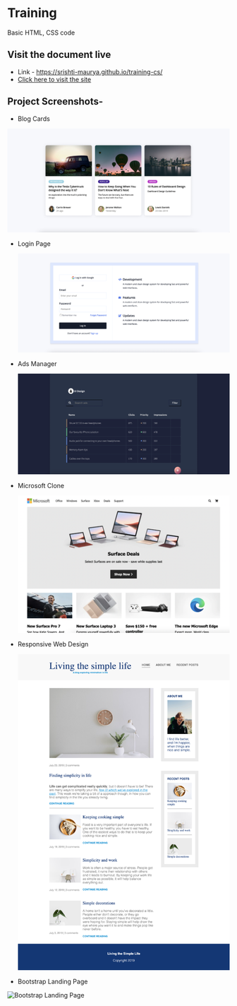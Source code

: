 # Training

Basic HTML, CSS code

## Visit the document live

- Link - https://srishti-maurya.github.io/training-cs/
- [Click here to visit the site](https://srishti-maurya.github.io/training-cs/)

## Project Screenshots-

- Blog Cards

![Blog Cards](https://github.com/srishti-maurya/training-cs/blob/main/project-imgs/blogsPage.png)

- Login Page

  ![Login](https://github.com/srishti-maurya/training-cs/blob/main/project-imgs/login.png)

- Ads Manager

  ![Ads Manager](https://github.com/srishti-maurya/training-cs/blob/main/project-imgs/ads.png)

- Microsoft Clone

  ![Microsoft Clone](https://github.com/srishti-maurya/training-cs/blob/main/project-imgs/microsoftClone.png)

- Responsive Web Design

  ![Responsive Web Design](https://github.com/srishti-maurya/training-cs/blob/main/project-imgs/responsiveWebDesign.png)


- Bootstrap Landing Page

![Bootstrap Landing Page](https://github.com/srishti-maurya/training-cs/blob/main/project-imgs/bootstrapLandingPage.png)
